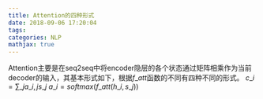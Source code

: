 ```yaml
---
title: Attention的四种形式
date: 2018-09-06 17:20:04
tags:
categories: NLP
mathjax: true
---
```

Attention主要是在seq2seq中将encoder隐层的各个状态通过矩阵相乘作为当前decoder的输入，其基本形式如下，根据$f\_{att}$函数的不同有四种不同的形式。
$c\_{i} = \sum\_{j}a\_{i,j}s\_{j}$
$a\_{i} = softmax(f\_{att}(h\_{i}, s\_{j}))$ 
##
 
